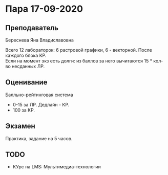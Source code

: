 # Пара 17-09-2020


## Преподаватель
Береснева Яна Владиславовна

Всего 12 лабораторок: 6 растровой графики, 6  - векторной. После каждого блока КР. <br>
Если на момент экз есть долги: из баллов за него вычитаются 15 * кол-во несданных ЛР. 

## Оценивание
Балльно-рейтинговая система
* 0-15 за ЛР. Дедлайн - КР.
* 100 за КР.


## Экзамен
Практика, задание на 5 часов.

## TODO
* КУрс на LMS: Мультимедиа-технологии
